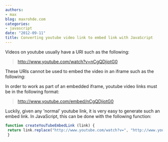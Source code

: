 ```yaml
---
authors:
- max
blog: maxrohde.com
categories:
- javascript
date: "2012-09-11"
title: Converting youtube video link to embed link with JavaScript
---
```


Videos on youtube usually have a URI such as the following:

> http://www.youtube.com/watch?v=nCgQDjiotG0

These URIs cannot be used to embed the video in an iframe such as the following:

In order to work as part of an embedded iframe, youtube video links must be in the following format:

> http://www.youtube.com/embed/nCgQDjiotG0

Luckily, given any 'normal' youtube link, it is very easy to generate such an embed link. In JavaScript, this can be done with the following function:

```JavaScript
function createYouTubeEmbedLink (link) {
 return link.replace("http://www.youtube.com/watch?v=", "http://www.youtube.com/embed/");
 }

```
